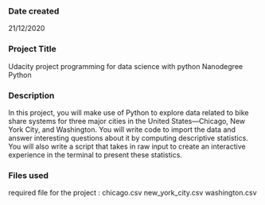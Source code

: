 ### Date created
21/12/2020

### Project Title
Udacity project programming for data science with python Nanodegree Python

### Description
In this project, you will make use of Python to explore data related to bike share systems for three major cities in the United States—Chicago, New York City, and Washington.
You will write code to import the data and answer interesting questions about it by computing descriptive statistics.
You will also write a script that takes in raw input to create an interactive experience in the terminal to present these statistics.

### Files used
required file for the project :
chicago.csv
new_york_city.csv
washington.csv



